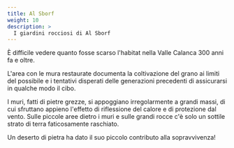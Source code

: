 ```yaml
---
title: Al Sborf
weight: 10
description: >
  I giardini rocciosi di Al Sborf
---
```


È difficile vedere quanto fosse scarso l'habitat nella Valle 
Calanca 300 anni fa e oltre. 

L'area con le mura restaurate documenta la coltivazione del grano 
ai limiti del possibile e i tentativi disperati delle generazioni 
precedenti di assicurarsi in qualche modo il cibo. 

I muri, fatti di pietre grezze, si appoggiano irregolarmente a 
grandi massi, di cui sfruttano appieno l'effetto di riflessione 
del calore e di protezione dal vento. Sulle piccole aree dietro i muri 
e sulle grandi rocce c'è solo un sottile strato di terra faticosamente raschiato.

Un deserto di pietra ha dato il suo piccolo contributo alla sopravvivenza!

